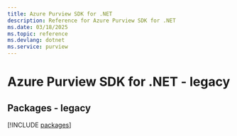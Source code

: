 ```yaml
---
title: Azure Purview SDK for .NET
description: Reference for Azure Purview SDK for .NET
ms.date: 03/18/2025
ms.topic: reference
ms.devlang: dotnet
ms.service: purview
---
```

# Azure Purview SDK for .NET - legacy
## Packages - legacy
[!INCLUDE [packages](purview-index.md)]